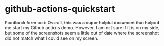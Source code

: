 # github-actions-quickstart

Feedback form text: Overall, this was a super helpful document that helped me start my Github actions demo. However, I am not sure if it is on my side, but some of the screenshots seem a little out of date where the screenshot did not match what I could see on my screen.
